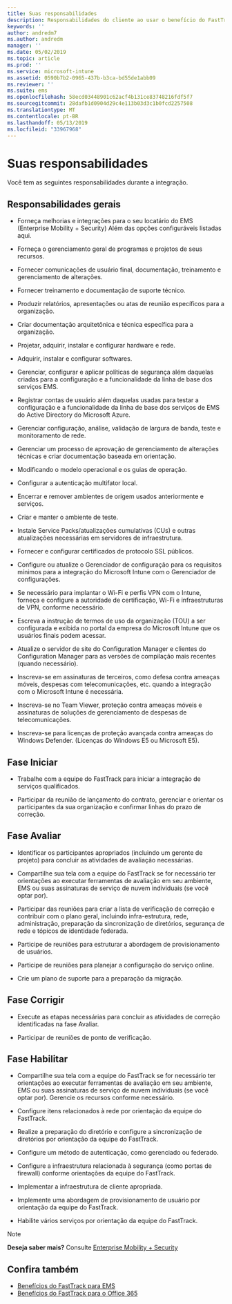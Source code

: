 ```yaml
---
title: Suas responsabilidades
description: Responsabilidades do cliente ao usar o benefício do FastTrack Center
keywords: ''
author: andredm7
ms.author: andredm
manager: ''
ms.date: 05/02/2019
ms.topic: article
ms.prod: ''
ms.service: microsoft-intune
ms.assetid: 0590b7b2-0965-437b-b3ca-bd55de1abb09
ms.reviewer: ''
ms.suite: ems
ms.openlocfilehash: 58ecd03448901c62acf4b131ce83748216fdf5f7
ms.sourcegitcommit: 28dafb1d0904d29c4e113b03d3c1b0fcd2257508
ms.translationtype: MT
ms.contentlocale: pt-BR
ms.lasthandoff: 05/13/2019
ms.locfileid: "33967968"
---
```

# <a name="your-responsibilities"></a>Suas responsabilidades

Você tem as seguintes responsabilidades durante a integração.

## <a name="general-responsibilities"></a>Responsabilidades gerais

-   Forneça melhorias e integrações para o seu locatário do EMS (Enterprise Mobility + Security) Além das opções configuráveis listadas aqui.

-   Forneça o gerenciamento geral de programas e projetos de seus recursos.

-   Fornecer comunicações de usuário final, documentação, treinamento e gerenciamento de alterações.

-   Fornecer treinamento e documentação de suporte técnico.

-   Produzir relatórios, apresentações ou atas de reunião específicos para a organização.

-   Criar documentação arquitetônica e técnica específica para a organização.

-   Projetar, adquirir, instalar e configurar hardware e rede.

-   Adquirir, instalar e configurar softwares.

-   Gerenciar, configurar e aplicar políticas de segurança além daquelas criadas para a configuração e a funcionalidade da linha de base dos serviços EMS.

-   Registrar contas de usuário além daquelas usadas para testar a configuração e a funcionalidade da linha de base dos serviços de EMS do Active Directory do Microsoft Azure.

-   Gerenciar configuração, análise, validação de largura de banda, teste e monitoramento de rede.

-   Gerenciar um processo de aprovação de gerenciamento de alterações técnicas e criar documentação baseada em orientação.

-   Modificando o modelo operacional e os guias de operação.

-   Configurar a autenticação multifator local.

-   Encerrar e remover ambientes de origem usados anteriormente e serviços.

-   Criar e manter o ambiente de teste.

-   Instale Service Packs/atualizações cumulativas (CUs) e outras atualizações necessárias em servidores de infraestrutura.

-   Fornecer e configurar certificados de protocolo SSL públicos.

-   Configure ou atualize o Gerenciador de configuração para os requisitos mínimos para a integração do Microsoft Intune com o Gerenciador de configurações.

-   Se necessário para implantar o Wi-Fi e perfis VPN com o Intune, forneça e configure a autoridade de certificação, Wi-Fi e infraestruturas de VPN, conforme necessário.

-   Escreva a instrução de termos de uso da organização (TOU) a ser configurada e exibida no portal da empresa do Microsoft Intune que os usuários finais podem acessar.

-   Atualize o servidor de site do Configuration Manager e clientes do Configuration Manager para as versões de compilação mais recentes (quando necessário).

-   Inscreva-se em assinaturas de terceiros, como defesa contra ameaças móveis, despesas com telecomunicações, etc. quando a integração com o Microsoft Intune é necessária.

-   Inscreva-se no Team Viewer, proteção contra ameaças móveis e assinaturas de soluções de gerenciamento de despesas de telecomunicações.

-   Inscreva-se para licenças de proteção avançada contra ameaças do Windows Defender. (Licenças do Windows E5 ou Microsoft E5).

## <a name="initiate-phase"></a>Fase Iniciar

-   Trabalhe com a equipe do FastTrack para iniciar a integração de serviços qualificados.

-   Participar da reunião de lançamento do contrato, gerenciar e orientar os participantes da sua organização e confirmar linhas do prazo de correção.

## <a name="assess-phase"></a>Fase Avaliar

-   Identificar os participantes apropriados (incluindo um gerente de projeto) para concluir as atividades de avaliação necessárias.

-   Compartilhe sua tela com a equipe do FastTrack se for necessário ter orientações ao executar ferramentas de avaliação em seu ambiente, EMS ou suas assinaturas de serviço de nuvem individuais (se você optar por).

-   Participar das reuniões para criar a lista de verificação de correção e contribuir com o plano geral, incluindo infra-estrutura, rede, administração, preparação da sincronização de diretórios, segurança de rede e tópicos de identidade federada.

-   Participe de reuniões para estruturar a abordagem de provisionamento de usuários.

-   Participe de reuniões para planejar a configuração do serviço online.

-   Crie um plano de suporte para a preparação da migração.

## <a name="remediate-phase"></a>Fase Corrigir

-   Execute as etapas necessárias para concluir as atividades de correção identificadas na fase Avaliar.

-   Participar de reuniões de ponto de verificação.

## <a name="enable-phase"></a>Fase Habilitar

-   Compartilhe sua tela com a equipe do FastTrack se for necessário ter orientações ao executar ferramentas de avaliação em seu ambiente, EMS ou suas assinaturas de serviço de nuvem individuais (se você optar por). Gerencie os recursos conforme necessário.

-   Configure itens relacionados à rede por orientação da equipe do FastTrack.

-   Realize a preparação do diretório e configure a sincronização de diretórios por orientação da equipe do FastTrack.

-   Configure um método de autenticação, como gerenciado ou federado. 

-   Configure a infraestrutura relacionada à segurança (como portas de firewall) conforme orientações da equipe do FastTrack.

-   Implementar a infraestrutura de cliente apropriada.

-   Implemente uma abordagem de provisionamento de usuário por orientação da equipe do FastTrack.

-   Habilite vários serviços por orientação da equipe do FastTrack.

> [!NOTE]
> **Deseja saber mais?** Consulte [Enterprise Mobility + Security](https://www.microsoft.com/en-us/cloud-platform/enterprise-mobility)

## <a name="see-also"></a>Confira também

- [Benefícios do FastTrack para EMS](EMS-fasttrack-benefit-for-EMS.md)
- [Benefícios do FastTrack para o Office 365](O365-fasttrack-benefit-for-office-365.md)


